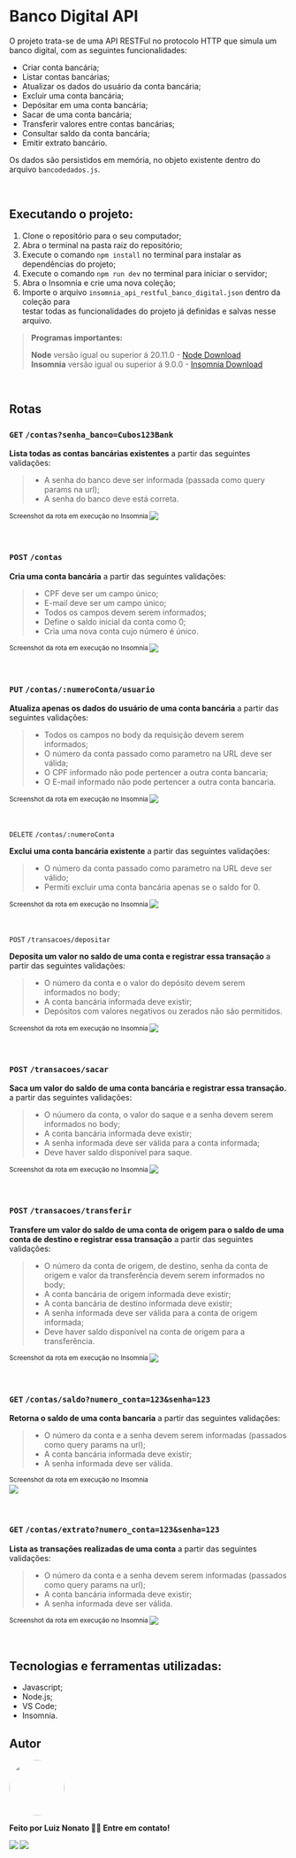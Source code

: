 # Banco Digital API
O projeto trata-se de uma API RESTFul no protocolo HTTP que simula um banco digital, com as seguintes funcionalidades:

-   Criar conta bancária;
-   Listar contas bancárias;
-   Atualizar os dados do usuário da conta bancária;
-   Excluir uma conta bancária;
-   Depósitar em uma conta bancária;
-   Sacar de uma conta bancária;
-   Transferir valores entre contas bancárias;
-   Consultar saldo da conta bancária;
-   Emitir extrato bancário.

Os dados são persistidos em memória, no objeto existente dentro do arquivo `bancodedados.js`.

<br>

## Executando o projeto:

   1. Clone o repositório para o seu computador;
   2. Abra o terminal na pasta raiz do repositório;
   3. Execute o comando `npm install` no terminal para instalar as dependências do projeto;
   4. Execute o comando `npm run dev` no terminal para iniciar o servidor;
   5. Abra o Insomnia e crie uma nova coleção;
   6. Importe o arquivo `insomnia_api_restful_banco_digital.json` dentro da coleção para                                                           
      testar todas as funcionalidades do projeto já definidas e salvas nesse arquivo.
      
>  **Programas importantes:**
>                                            
>  **Node** versão igual ou superior á 20.11.0 - [Node Download](https://nodejs.org/pt-br/download/)                                                                                 
>  **Insomnia** versão igual ou superior á 9.0.0 - [Insomnia Download](https://insomnia.rest/download)

<br>

## Rotas

### `GET` `/contas?senha_banco=Cubos123Bank`

**Lista todas as contas bancárias existentes** a partir das seguintes validações:
   > - A senha do banco deve ser informada (passada como query params na url);
   > - A senha do banco deve está correta.

<sub>Screenshot da rota em execução no Insomnia<sub>
![](https://i.imgur.com/HJVVwud.png)

<br>

### `POST` `/contas`
 
  **Cria uma conta bancária** a partir das seguintes validações:                                                                                               
  > - CPF deve ser um campo único;                                                                                                                                         
  > - E-mail deve ser um campo único;                                                                                                                                 
  > - Todos os campos devem serem informados;                                                            
  > - Define o saldo inicial da conta como 0;                                                                                                                
  > - Cria uma nova conta cujo número é único.

<sub>Screenshot da rota em execução no Insomnia<sub>
![](https://i.imgur.com/Of5l1Yg.png)

<br>

### `PUT` `/contas/:numeroConta/usuario`

  **Atualiza apenas os dados do usuário de uma conta bancária** a partir das seguintes validações:                                                                          
  > - Todos os campos no body da requisição devem serem informados;
  > - O número da conta passado como parametro na URL deve ser válida;
  > - O CPF informado não pode pertencer a outra conta bancaria;
  > - O E-mail informado não pode pertencer a outra conta bancaria.

<sub>Screenshot da rota em execução no Insomnia<sub>
![](https://i.imgur.com/hyTMY1I.png)

<br>

`DELETE` `/contas/:numeroConta`

  **Exclui uma conta bancária existente** a partir das seguintes validações:
  > - O número da conta passado como parametro na URL deve ser válido;
  > -  Permiti excluir uma conta bancária apenas se o saldo for 0.

<sub>Screenshot da rota em execução no Insomnia<sub>
![](https://i.imgur.com/1vjJKEc.png)

<br>

`POST` `/transacoes/depositar`

  **Deposita um valor no saldo de uma conta e registrar essa transação** a partir das seguintes validações:
  > - O número da conta e o valor do depósito devem serem informados no body;
  > - A conta bancária informada deve existir;
  > - Depósitos com valores negativos ou zerados não são permitidos.

<sub>Screenshot da rota em execução no Insomnia<sub>
![](https://i.imgur.com/dNlHN01.png)

<br>

### `POST` `/transacoes/sacar`

 **Saca um valor do saldo de uma conta bancária e registrar essa transação.** a partir das seguintes validações:
 > - O núumero da conta, o valor do saque e a senha devem serem informados no body;
 > - A conta bancária informada deve existir;
 > - A senha informada deve ser válida para a conta informada;
 > - Deve haver saldo disponível para saque.

<sub>Screenshot da rota em execução no Insomnia<sub>
![](https://i.imgur.com/gUOHcRj.png)

<br>

### `POST` `/transacoes/transferir`

  **Transfere um valor do saldo de uma conta de origem para o saldo de uma conta de destino e registrar essa transação** a partir das seguintes validações:
  > - O número da conta de origem, de destino, senha da conta de origem e valor da transferência devem serem informados no body;
  > - A conta bancária de origem informada deve existir;
  > - A conta bancária de destino informada deve existir;
  > - A senha informada deve ser válida para a conta de origem informada;
  > -  Deve haver saldo disponível na conta de origem para a transferência.

<sub>Screenshot da rota em execução no Insomnia<sub>
![](https://i.imgur.com/yC7cfWr.png)

<br>

### `GET` `/contas/saldo?numero_conta=123&senha=123`
  
  **Retorna o saldo de uma conta bancaria** a partir das seguintes validações:
  > - O número da conta e a senha devem serem informadas (passados como query params na url);
  > - A conta bancária informada deve existir;
  > - A senha informada deve ser válida.

<sub>Screenshot da rota em execução no Insomnia<sub>      
![](https://i.imgur.com/F5JvyQR.png)

<br>

### `GET` `/contas/extrato?numero_conta=123&senha=123`

 **Lista as transações realizadas de uma conta** a partir das seguintes validações:
 > - O número da conta e a senha devem serem informadas (passados como query params na url);
 > - A conta bancária informada deve existir;
 > - A senha informada deve ser válida.

<sub>Screenshot da rota em execução no Insomnia<sub>
![](https://i.imgur.com/GXey0GJ.png)

<br>

## Tecnologias e ferramentas utilizadas:

- Javascript;
- Node.js;
- VS Code;
- Insomnia.

<b>
   
## Autor

 <img style="border-radius: 50%;" src="https://i.imgur.com/etKbfgP.jpg" width="100px;" alt=""/>
 
Feito por **Luiz Nonato** 👋🏽 Entre em contato!

<div>
<a href="https://www.linkedin.com/in/luiz-nonato-silva-lobato-943203187" target="_blank"><img loading="lazy" src="https://img.shields.io/badge/-LinkedIn-%230077B5?style=for-the-badge&logo=linkedin&logoColor=white" target="_blank"></a>   
<a href = "mailto:contato.luiznonato@gmail.com"><img loading="lazy" src="https://img.shields.io/badge/Gmail-D14836?style=for-the-badge&logo=gmail&logoColor=white" target="_blank"></a>
</div>
